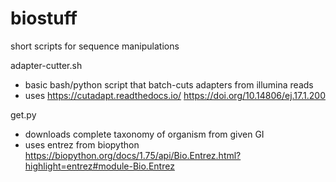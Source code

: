 # biostuff
short scripts for sequence manipulations


adapter-cutter.sh
- basic bash/python script that batch-cuts adapters from illumina reads
- uses https://cutadapt.readthedocs.io/ https://doi.org/10.14806/ej.17.1.200

get.py
- downloads complete taxonomy of organism from given GI
- uses entrez from biopython https://biopython.org/docs/1.75/api/Bio.Entrez.html?highlight=entrez#module-Bio.Entrez
